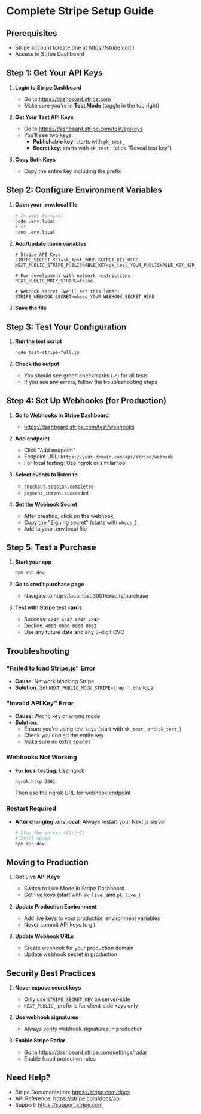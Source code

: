 # Complete Stripe Setup Guide

## Prerequisites
- Stripe account (create one at https://stripe.com)
- Access to Stripe Dashboard

## Step 1: Get Your API Keys

1. **Login to Stripe Dashboard**
   - Go to https://dashboard.stripe.com
   - Make sure you're in **Test Mode** (toggle in the top right)

2. **Get Your Test API Keys**
   - Go to https://dashboard.stripe.com/test/apikeys
   - You'll see two keys:
     - **Publishable key**: starts with `pk_test_`
     - **Secret key**: starts with `sk_test_` (click "Reveal test key")

3. **Copy Both Keys**
   - Copy the entire key including the prefix

## Step 2: Configure Environment Variables

1. **Open your .env.local file**
   ```bash
   # In your terminal
   code .env.local
   # or
   nano .env.local
   ```

2. **Add/Update these variables**
   ```env
   # Stripe API Keys
   STRIPE_SECRET_KEY=sk_test_YOUR_SECRET_KEY_HERE
   NEXT_PUBLIC_STRIPE_PUBLISHABLE_KEY=pk_test_YOUR_PUBLISHABLE_KEY_HERE
   
   # For development with network restrictions
   NEXT_PUBLIC_MOCK_STRIPE=false
   
   # Webhook secret (we'll set this later)
   STRIPE_WEBHOOK_SECRET=whsec_YOUR_WEBHOOK_SECRET_HERE
   ```

3. **Save the file**

## Step 3: Test Your Configuration

1. **Run the test script**
   ```bash
   node test-stripe-full.js
   ```

2. **Check the output**
   - You should see green checkmarks (✓) for all tests
   - If you see any errors, follow the troubleshooting steps

## Step 4: Set Up Webhooks (for Production)

1. **Go to Webhooks in Stripe Dashboard**
   - https://dashboard.stripe.com/test/webhooks

2. **Add endpoint**
   - Click "Add endpoint"
   - Endpoint URL: `https://your-domain.com/api/stripe/webhook`
   - For local testing: Use ngrok or similar tool

3. **Select events to listen to**
   - `checkout.session.completed`
   - `payment_intent.succeeded`

4. **Get the Webhook Secret**
   - After creating, click on the webhook
   - Copy the "Signing secret" (starts with `whsec_`)
   - Add to your .env.local file

## Step 5: Test a Purchase

1. **Start your app**
   ```bash
   npm run dev
   ```

2. **Go to credit purchase page**
   - Navigate to http://localhost:3001/credits/purchase

3. **Test with Stripe test cards**
   - Success: `4242 4242 4242 4242`
   - Decline: `4000 0000 0000 0002`
   - Use any future date and any 3-digit CVC

## Troubleshooting

### "Failed to load Stripe.js" Error
- **Cause**: Network blocking Stripe
- **Solution**: Set `NEXT_PUBLIC_MOCK_STRIPE=true` in .env.local

### "Invalid API Key" Error
- **Cause**: Wrong key or wrong mode
- **Solution**: 
  - Ensure you're using test keys (start with `sk_test_` and `pk_test_`)
  - Check you copied the entire key
  - Make sure no extra spaces

### Webhooks Not Working
- **For local testing**: Use ngrok
  ```bash
  ngrok http 3001
  ```
  Then use the ngrok URL for webhook endpoint

### Restart Required
- **After changing .env.local**: Always restart your Next.js server
  ```bash
  # Stop the server (Ctrl+C)
  # Start again
  npm run dev
  ```

## Moving to Production

1. **Get Live API Keys**
   - Switch to Live Mode in Stripe Dashboard
   - Get live keys (start with `sk_live_` and `pk_live_`)

2. **Update Production Environment**
   - Add live keys to your production environment variables
   - Never commit API keys to git

3. **Update Webhook URLs**
   - Create webhook for your production domain
   - Update webhook secret in production

## Security Best Practices

1. **Never expose secret keys**
   - Only use `STRIPE_SECRET_KEY` on server-side
   - `NEXT_PUBLIC_` prefix is for client-side keys only

2. **Use webhook signatures**
   - Always verify webhook signatures in production

3. **Enable Stripe Radar**
   - Go to https://dashboard.stripe.com/settings/radar
   - Enable fraud protection rules

## Need Help?

- Stripe Documentation: https://stripe.com/docs
- API Reference: https://stripe.com/docs/api
- Support: https://support.stripe.com
